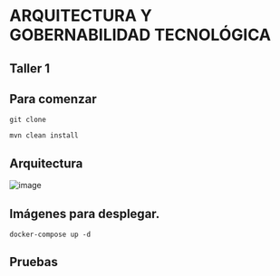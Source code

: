 # ARQUITECTURA Y GOBERNABILIDAD TECNOLÓGICA

## Taller 1

## Para comenzar
    
    git clone
    
    mvn clean install
    


## Arquitectura

![image](https://user-images.githubusercontent.com/31891276/196958639-8c6a09c6-8cf8-4372-9f39-d739f99ea8fc.png)


##  Imágenes para desplegar.

    docker-compose up -d

## Pruebas




